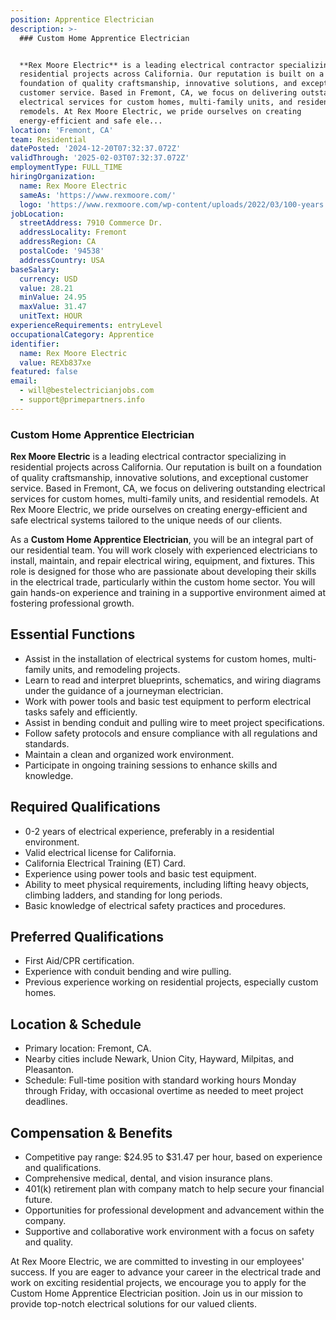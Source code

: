 ```yaml
---
position: Apprentice Electrician
description: >-
  ### Custom Home Apprentice Electrician


  **Rex Moore Electric** is a leading electrical contractor specializing in
  residential projects across California. Our reputation is built on a
  foundation of quality craftsmanship, innovative solutions, and exceptional
  customer service. Based in Fremont, CA, we focus on delivering outstanding
  electrical services for custom homes, multi-family units, and residential
  remodels. At Rex Moore Electric, we pride ourselves on creating
  energy-efficient and safe ele...
location: 'Fremont, CA'
team: Residential
datePosted: '2024-12-20T07:32:37.072Z'
validThrough: '2025-02-03T07:32:37.072Z'
employmentType: FULL_TIME
hiringOrganization:
  name: Rex Moore Electric
  sameAs: 'https://www.rexmoore.com/'
  logo: 'https://www.rexmoore.com/wp-content/uploads/2022/03/100-years.png'
jobLocation:
  streetAddress: 7910 Commerce Dr.
  addressLocality: Fremont
  addressRegion: CA
  postalCode: '94538'
  addressCountry: USA
baseSalary:
  currency: USD
  value: 28.21
  minValue: 24.95
  maxValue: 31.47
  unitText: HOUR
experienceRequirements: entryLevel
occupationalCategory: Apprentice
identifier:
  name: Rex Moore Electric
  value: REXb837xe
featured: false
email:
  - will@bestelectricianjobs.com
  - support@primepartners.info
---
```




### Custom Home Apprentice Electrician

**Rex Moore Electric** is a leading electrical contractor specializing in residential projects across California. Our reputation is built on a foundation of quality craftsmanship, innovative solutions, and exceptional customer service. Based in Fremont, CA, we focus on delivering outstanding electrical services for custom homes, multi-family units, and residential remodels. At Rex Moore Electric, we pride ourselves on creating energy-efficient and safe electrical systems tailored to the unique needs of our clients.

As a **Custom Home Apprentice Electrician**, you will be an integral part of our residential team. You will work closely with experienced electricians to install, maintain, and repair electrical wiring, equipment, and fixtures. This role is designed for those who are passionate about developing their skills in the electrical trade, particularly within the custom home sector. You will gain hands-on experience and training in a supportive environment aimed at fostering professional growth.

## Essential Functions

- Assist in the installation of electrical systems for custom homes, multi-family units, and remodeling projects.
- Learn to read and interpret blueprints, schematics, and wiring diagrams under the guidance of a journeyman electrician.
- Work with power tools and basic test equipment to perform electrical tasks safely and efficiently.
- Assist in bending conduit and pulling wire to meet project specifications.
- Follow safety protocols and ensure compliance with all regulations and standards.
- Maintain a clean and organized work environment.
- Participate in ongoing training sessions to enhance skills and knowledge.

## Required Qualifications

- 0-2 years of electrical experience, preferably in a residential environment.
- Valid electrical license for California.
- California Electrical Training (ET) Card.
- Experience using power tools and basic test equipment.
- Ability to meet physical requirements, including lifting heavy objects, climbing ladders, and standing for long periods.
- Basic knowledge of electrical safety practices and procedures.

## Preferred Qualifications

- First Aid/CPR certification.
- Experience with conduit bending and wire pulling.
- Previous experience working on residential projects, especially custom homes.

## Location & Schedule

- Primary location: Fremont, CA.
- Nearby cities include Newark, Union City, Hayward, Milpitas, and Pleasanton.
- Schedule: Full-time position with standard working hours Monday through Friday, with occasional overtime as needed to meet project deadlines.

## Compensation & Benefits

- Competitive pay range: $24.95 to $31.47 per hour, based on experience and qualifications.
- Comprehensive medical, dental, and vision insurance plans.
- 401(k) retirement plan with company match to help secure your financial future.
- Opportunities for professional development and advancement within the company.
- Supportive and collaborative work environment with a focus on safety and quality.

At Rex Moore Electric, we are committed to investing in our employees' success. If you are eager to advance your career in the electrical trade and work on exciting residential projects, we encourage you to apply for the Custom Home Apprentice Electrician position. Join us in our mission to provide top-notch electrical solutions for our valued clients.
